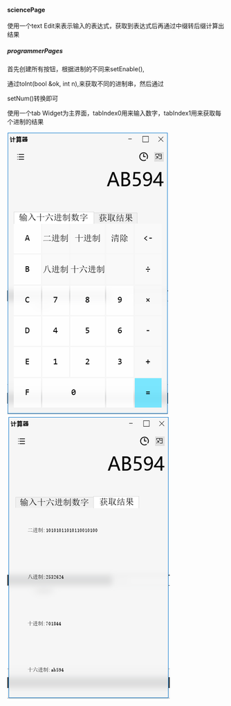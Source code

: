 #### sciencePage

使用一个text Edit来表示输入的表达式，获取到表达式后再通过中缀转后缀计算出结果



##### programmerPages

首先创建所有按钮，根据进制的不同来setEnable(),

通过toInt(bool &ok, int n),来获取不同的进制串，然后通过

setNum()转换即可

使用一个tab Widget为主界面，tabIndex0用来输入数字，tabIndex1用来获取每个进制的结果

![image](https://github.com/wustghj/markdownPhotos/blob/main/images/Hex.png?raw=true)![image](https://github.com/wustghj/markdownPhotos/blob/main/images/hexResult.png?raw=true)